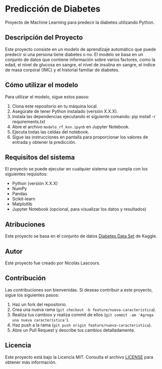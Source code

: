 # Predicción de Diabetes

Proyecto de Machine Learning para predecir la diabetes utilizando Python.

## Descripción del Proyecto

Este proyecto consiste en un modelo de aprendizaje automático que puede predecir si una persona tiene diabetes o no. El modelo se basa en un conjunto de datos que contiene información sobre varios factores, como la edad, el nivel de glucosa en sangre, el nivel de insulina en sangre, el índice de masa corporal (IMC) y el historial familiar de diabetes.

## Cómo utilizar el modelo

Para utilizar el modelo, sigue estos pasos:

1. Clona este repositorio en tu máquina local.
2. Asegúrate de tener Python instalado (versión X.X.X).
3. Instala las dependencias ejecutando el siguiente comando: pip install -r requirements.txt
4. Abre el archivo `modelo_rf_knn.ipynb` en Jupyter Notebook.
5. Ejecuta todas las celdas del notebook.
6. Sigue las instrucciones en pantalla para proporcionar los valores de entrada y obtener la predicción.

## Requisitos del sistema

El proyecto se puede ejecutar en cualquier sistema que cumpla con los siguientes requisitos:

- Python (versión X.X.X)
- NumPy
- Pandas
- Scikit-learn
- Matplotlib
- Jupyter Notebook (opcional, para visualizar los datos y resultados)

## Atribuciones

Este proyecto se basa en el conjunto de datos [Diabetes Data Set](www.kaggle.com/datasets/mathchi/diabetes-data-set) de Kaggle.

## Autor

Este proyecto fue creado por Nicolás Lascours.

## Contribución

Las contribuciones son bienvenidas. Si deseas contribuir a este proyecto, sigue los siguientes pasos:

1. Haz un fork del repositorio.
2. Crea una nueva rama (`git checkout -b feature/nueva-caracteristica`).
3. Realiza tus cambios y realiza commit de ellos (`git commit -am 'Agrega una nueva característica'`).
4. Haz push a la rama (`git push origin feature/nueva-caracteristica`).
5. Abre un Pull Request y describe tus cambios detalladamente.

## Licencia

Este proyecto está bajo la Licencia MIT. Consulta el archivo [LICENSE](LICENSE) para obtener más información.
